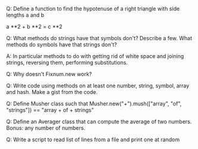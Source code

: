 Q: Define a function to find the hypotenuse of a right triangle with side lengths a and b

a **2 + b **2 = c **2

Q: What methods do strings have that symbols don't? Describe a few. What methods do symbols have that strings don't?

A: In particular methods to do with getting rid of white space and joining strings, reversing them, performing substitutions.

Q: Why doesn't Fixnum.new work?

Q: Write code using methods on at least one number, string, symbol, array and hash. Make a gist from the code.



Q: Define Musher class such that Musher.new("+").mush(["array", "of", "strings"]) == "array + of + strings"

Q: Define an Averager class that can compute the average of two numbers. Bonus: any number of numbers.

Q: Write a script to read list of lines from a file and print one at random
